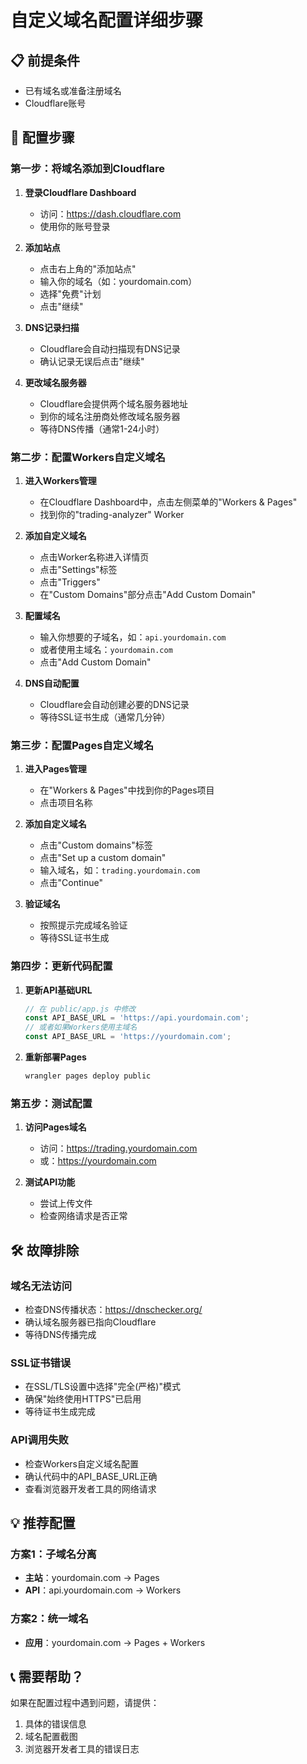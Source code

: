 # 自定义域名配置详细步骤

## 📋 前提条件
- 已有域名或准备注册域名
- Cloudflare账号

## 🔧 配置步骤

### 第一步：将域名添加到Cloudflare

1. **登录Cloudflare Dashboard**
   - 访问：https://dash.cloudflare.com
   - 使用你的账号登录

2. **添加站点**
   - 点击右上角的"添加站点"
   - 输入你的域名（如：yourdomain.com）
   - 选择"免费"计划
   - 点击"继续"

3. **DNS记录扫描**
   - Cloudflare会自动扫描现有DNS记录
   - 确认记录无误后点击"继续"

4. **更改域名服务器**
   - Cloudflare会提供两个域名服务器地址
   - 到你的域名注册商处修改域名服务器
   - 等待DNS传播（通常1-24小时）

### 第二步：配置Workers自定义域名

1. **进入Workers管理**
   - 在Cloudflare Dashboard中，点击左侧菜单的"Workers & Pages"
   - 找到你的"trading-analyzer" Worker

2. **添加自定义域名**
   - 点击Worker名称进入详情页
   - 点击"Settings"标签
   - 点击"Triggers"
   - 在"Custom Domains"部分点击"Add Custom Domain"

3. **配置域名**
   - 输入你想要的子域名，如：`api.yourdomain.com`
   - 或者使用主域名：`yourdomain.com`
   - 点击"Add Custom Domain"

4. **DNS自动配置**
   - Cloudflare会自动创建必要的DNS记录
   - 等待SSL证书生成（通常几分钟）

### 第三步：配置Pages自定义域名

1. **进入Pages管理**
   - 在"Workers & Pages"中找到你的Pages项目
   - 点击项目名称

2. **添加自定义域名**
   - 点击"Custom domains"标签
   - 点击"Set up a custom domain"
   - 输入域名，如：`trading.yourdomain.com`
   - 点击"Continue"

3. **验证域名**
   - 按照提示完成域名验证
   - 等待SSL证书生成

### 第四步：更新代码配置

1. **更新API基础URL**
   ```javascript
   // 在 public/app.js 中修改
   const API_BASE_URL = 'https://api.yourdomain.com';
   // 或者如果Workers使用主域名
   const API_BASE_URL = 'https://yourdomain.com';
   ```

2. **重新部署Pages**
   ```bash
   wrangler pages deploy public
   ```

### 第五步：测试配置

1. **访问Pages域名**
   - 访问：https://trading.yourdomain.com
   - 或：https://yourdomain.com

2. **测试API功能**
   - 尝试上传文件
   - 检查网络请求是否正常

## 🛠️ 故障排除

### 域名无法访问
- 检查DNS传播状态：https://dnschecker.org/
- 确认域名服务器已指向Cloudflare
- 等待DNS传播完成

### SSL证书错误
- 在SSL/TLS设置中选择"完全(严格)"模式
- 确保"始终使用HTTPS"已启用
- 等待证书生成完成

### API调用失败
- 检查Workers自定义域名配置
- 确认代码中的API_BASE_URL正确
- 查看浏览器开发者工具的网络请求

## 💡 推荐配置

### 方案1：子域名分离
- **主站**：yourdomain.com → Pages
- **API**：api.yourdomain.com → Workers

### 方案2：统一域名
- **应用**：yourdomain.com → Pages + Workers

## 📞 需要帮助？

如果在配置过程中遇到问题，请提供：
1. 具体的错误信息
2. 域名配置截图
3. 浏览器开发者工具的错误日志